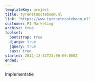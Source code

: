 ```yaml
---
templateKey: project
title: tyrenetnooteboom.nl
link: 'https://www.tyrenetnooteboom.nl'
customer: PI Marketing
archive: true
toolset:
  bootstrap: true
  django: true
  jquery: true
  sass: true
started: 2012-12-31T23:00:00.000Z
ended: ''
---
```

Implementatie
